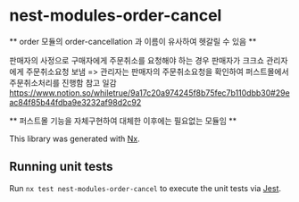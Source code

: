 # nest-modules-order-cancel

** order 모듈의 order-cancellation 과 이름이 유사하여 헷갈릴 수 있음 **

판매자의 사정으로 구매자에게 주문취소를 요청해야 하는 경우 
판매자가 크크쇼 관리자에게 주문취소요청 보냄 => 관리자는 판매자의 주문취소요청을 확인하여 퍼스트몰에서 주문취소처리를 진행함
참고 일감 https://www.notion.so/whiletrue/9a17c20a974245f8b75fec7b110dbb30#29eac84f85b44fdba9e3232af98d2c92

** 퍼스트몰 기능을 자체구현하여 대체한 이후에는 필요없는 모듈임 **

This library was generated with [Nx](https://nx.dev).

## Running unit tests

Run `nx test nest-modules-order-cancel` to execute the unit tests via [Jest](https://jestjs.io).

